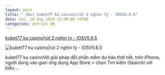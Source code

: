 ```yaml
---
layout: post
title: " [Ku] kubet77 ku casino|rút 2 nghìn tỷ - IOSV5.6.5"
date: Sat, 10 Aug 2024 13:00:00 +0700
categories: entries VN
---
```

[kubet77 ku casino|rút 2 nghìn tỷ - IOSV5.6.5](https://sjc.com.vn/?download=%C4%91%E1%BA%B7t-c%C6%B0%E1%BB%A3c-lay-bet365-2024-08-10.html)

![kubet77 ku casino|rút 2 nghìn tỷ - IOSV5.6.5](https://sjc.com.vn/upload/hìnhweb900x598-01_1722326278.jpg)

kubet77 ku casinoVới giải pháp đổi phần mềm dự báo thời tiết, trên iPhone, người dùng vào gian ứng dụng App Store > chọn Tìm kiếm (Search) với biểu ...

